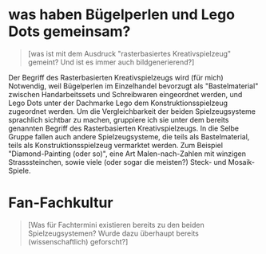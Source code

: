 # was haben Bügelperlen und Lego Dots gemeinsam?
> [was ist mit dem Ausdruck "rasterbasiertes Kreativspielzeug" gemeint? Und ist es immer auch bildgenerierend?]

Der Begriff des Rasterbasierten Kreativspielzeugs wird (für mich) Notwendig, weil Bügelperlen im Einzelhandel bevorzugt als "Bastelmaterial" zwischen Handarbeitssets und Schreibwaren eingeordnet werden, und Lego Dots unter der Dachmarke Lego dem Konstruktionsspielzeug zugeordnet werden. Um die Vergleichbarkeit der beiden Spielzeugsysteme sprachlich sichtbar zu machen, gruppiere ich sie unter dem bereits genannten Begriff des Rasterbasierten Kreativspielzeugs. In die Selbe Gruppe fallen auch andere Spielzeugsysteme, die teils als Bastelmaterial, teils als Konstruktionsspielzeug vermarktet werden. Zum Beispiel "Diamond-Painting (oder so)", eine Art Malen-nach-Zahlen mit winzigen Strasssteinchen, sowie viele (oder sogar die meisten?) Steck- und Mosaik-Spiele.


# Fan-Fachkultur
> [Was für Fachtermini existieren bereits zu den beiden Spielzeugsystemen? Wurde dazu überhaupt bereits (wissenschaftlich) geforscht?]